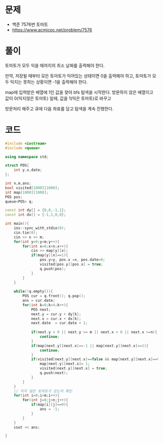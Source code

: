 # 문제
- 백준 7576번 토마토
- https://www.acmicpc.net/problem/7576

# 풀이
토마토가 모두 익을 때까지의 최소 날짜를 출력해야 한다. <br/>

만약, 저장될 때부터 모든 토마토가 익어있는 상태이면 0을 출력해야 하고, 토마토가 모두 익지는 못하는 상황이면 -1을 출력해야 한다. <br/>

map에 입력받은 배열에 1인 값을 찾아 bfs 탐색을 시작한다. 방문하지 않은 배열이고 값이 0(익지않은 토마토) 일때, 값을 1(익은 토마토)로 바꾸고 <br/>

방문처리 해주고 큐에 다음 좌표를 담고 탐색을 계속 진행한다. <br/>

# 코드
```c++
#include <iostream>
#include <queue>

using namespace std;

struct POS{
	int y,x,date;
};

int n,m,ans;
bool visited[1000][1000];
int map[1000][1000];
POS pos;
queue<POS> q;

const int dy[] = {0,0,-1,1};
const int dx[] = {-1,1,0,0};

int main(){
	ios::sync_with_stdio(0);
	cin.tie(0);
	cin >> n >> m;
	for(int y=0;y<m;y++){
		for(int x=0;x<n;x++){
			cin >> map[y][x];
			if(map[y][x]==1){
				pos.y=y, pos.x =x, pos.date=0;
				visited[pos.y][pos.x] = true;
				q.push(pos);
			}
		}
	}
	
	while(!q.empty()){
		POS cur = q.front(); q.pop();
		ans = cur.date;
		for(int k=0;k<4;k++){
			POS next;
			next.y = cur.y + dy[k];
			next.x = cur.x + dx[k];
			next.date  = cur.date + 1;
			
			if(next.y < 0 || next.y >= m || next.x < 0 || next.x >=n){
				continue;
			}
			if(map[next.y][next.x]==-1 || map[next.y][next.x]==1){
				continue;
			}
			if(visited[next.y][next.x]==false && map[next.y][next.x]==0){
				map[next.y][next.x]= 1;
				visited[next.y][next.x] = true;
				q.push(next);
			}
		}
	}
	// 익지 않은 토마토가 있는지 확인
	for(int i=0;i<m;i++){
		for(int j=0;j<n;j++){
			if(map[i][j]==0){
				ans = -1;
			}
		}
	}
	cout << ans;

}
```
